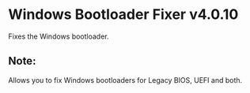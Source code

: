 # Windows Bootloader Fixer v4.0.10
Fixes the Windows bootloader.
## Note:
Allows you to fix Windows bootloaders for Legacy BIOS, UEFI and both.

